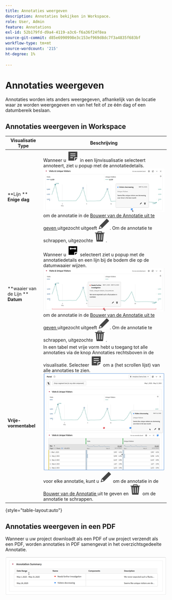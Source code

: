 ```yaml
---
title: Annotaties weergeven
description: Annotaties bekijken in Workspace.
role: User, Admin
feature: Annotations
exl-id: 52b179fd-d9a4-4119-a3c6-f6a36f24f8ea
source-git-commit: d85e6990998e3c153ef969d8dc7f3a4835f683bf
workflow-type: tm+mt
source-wordcount: '215'
ht-degree: 1%

---
```


# Annotaties weergeven

Annotaties worden iets anders weergegeven, afhankelijk van de locatie waar ze worden weergegeven en van het feit of ze één dag of een datumbereik beslaan.

## Annotaties weergeven in Workspace

| Visualisatie <br/> Type | Beschrijving |
| --- | --- |
| **Lijn **<br/>**Enige dag** | Wanneer u ![ ](/help/assets/icons/Annotate.svg) in een lijnvisualisatie selecteert annoteert, ziet u popup met de annotatiedetails.<br/>![ Annotatie enige dag ](assets/annotation-single-day.png)<br/> om de annotatie in de [ Bouwer van de Annotatie uit te geven ](create-annotations.md#annotation-builder) uitgezocht uitgeeft ![ ](/help/assets/icons/Edit.svg). Om de annotatie te schrappen, uitgezochte ![ Schrapping ](/help/assets/icons/Delete.svg). |
| **waaier van de Lijn **<br/>**Datum** | Wanneer u ![ AnnotateRange ](/help/assets/icons/AnnotateRange.svg) selecteert ziet u popup met de annotatiedetails en een lijn bij de bodem die op de datumwaaier wijzen.<br/>![ waaier van de Annotatie ](assets/annotation-range.png) om de annotatie in de [ Bouwer van de Annotatie uit te geven ](create-annotations.md#annotation-builder) uitgezocht uitgeeft ![ ](/help/assets/icons/Edit.svg). Om de annotatie te schrappen, uitgezochte ![ Schrapping ](/help/assets/icons/Delete.svg). |
| **Vrije-vormentabel** | In een tabel met vrije vorm hebt u toegang tot alle annotaties via de knop Annotaties rechtsboven in de visualisatie. Selecteer ![ annoteren ](/help/assets/icons/Annotate.svg) om a (het scrollen lijst) van alle annotaties te zien.<br/>![ de lijst van Annotaties ](assets/annotations-table.png)<br/> voor elke annotatie, kunt u ![ selecteren uitgeeft ](/help/assets/icons/Edit.svg) om de annotatie in de [ Bouwer van de Annotatie ](create-annotations.md#annotation-builder) uit te geven en ![ Schrapping ](/help/assets/icons/Delete.svg) om de annotatie te schrappen. |

{style="table-layout:auto"}

## Annotaties weergeven in een PDF

Wanneer u uw project downloadt als een PDF of uw project verzendt als een PDF, worden annotaties in PDF samengevat in het overzichtsgedeelte Annotatie.

![ Gemarkeerde mening van een .pdf- dossier die verklaringen van annotaties tonen.](assets/annotations-pdf.png)


<!--
# View annotations

Annotations manifest slightly differently, depending on whether they span a single day or a date range.

## View annotations in Line charts or Tables

| Date | Appearance |
| --- | --- |
| **Single day** |   ![](assets/single-day.png)<p>When you hover over the annotation, you can see its details, you can edit it by selecting the pen icon, or you can delete it:<p> ![](assets/hover.png) |
| **Date range** |  The icon changes and when you hover over it, the date range appears.<p>![](assets/multi-day.png)<p>When you select it in the line chart, the annotation metadata appear, and you can edit or delete it:![](assets/multi-hover.png)<p>In a table, an icon appears on every date in the date range.<p>![](assets/multi-day-table.png)|
| **Overlapping annotations** | On days that have more than one annotation tied to them, the icon appears in a grey color.<p>![](assets/grey.png)<p>When you hover over the grey icon, all overlapping annotations appear:<p>![](assets/overlap.png) |

{style="table-layout:auto"}

## View annotations in a .pdf file

Since you cannot hover over icons in a .pdf file, this file (after export) provides notes of explanations at the bottom of a panel. Here is an example:

![](assets/ann-pdf.png)

## View annotations with non-trended data

Sometimes annotation are shown with non-trended data, but tied to a specific dimension. In that case, they appear only in a summary annotation in the bottom right corner. Here is an example:

![](assets/non-date.png)

The summary chart appears in all visualization types in the corner, not just in non-trended freeform tables and summary numbers. It also appears in visualizations like [!UICONTROL Donut], [!UICONTROL Flow],[!UICONTROL Fallout],[!UICONTROL Cohort], and so on.

![](assets/ann-summary.png)

-->